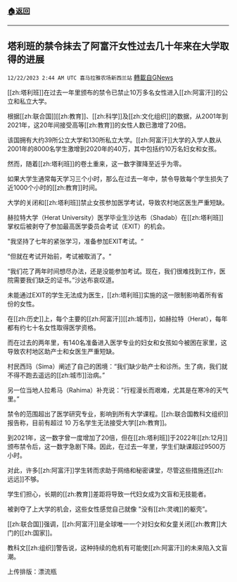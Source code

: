 ###  [:house:返回](README.md)
---


## 塔利班的禁令抹去了阿富汗女性过去几十年来在大学取得的进展
`12/22/2023 2:44 AM UTC 喜马拉雅农场新西兰站` [轉載自GNews](https://gnews.org/articles/2138555)

         

[[zh:塔利班]]在过去一年里颁布的禁令已禁止10万多名女性进入[[zh:阿富汗]]的公立和私立大学。

根据[[zh:联合国]][[zh:教育]]、[[zh:科学]]及[[zh:文化组织]]的数据，从2001年到2021年，这20年间接受高等[[zh:教育]]的女性人数已激增了20倍。

该国拥有大约39所公立大学和130所私立大学。[[zh:阿富汗]]大学的入学人数从2001年的8000名学生激增到2020年的40万，其中包括约10万名妇女和女孩。

然而，随着[[zh:塔利班]]的卷土重来，这一数字骤降至近乎为零。

如果大学生通常每天学习三个小时，那么在过去一年中，禁令导致每个学生损失了近1000个小时的[[zh:教育]]时间。

大学的关闭和[[zh:塔利班]]禁止女孩参加医学考试，导致农村地区医生严重短缺。

赫拉特大学（Herat University）医学毕业生沙达布（Shadab）在[[zh:塔利班]]掌权后被剥夺了参加最高医学委员会考试（EXIT）的机会。

"我坚持了七年的紧张学习，准备参加EXIT考试。“

“但就在考试开始前，考试被取消了。“

“我们花了两年时间想尽办法，还是没能参加考试。现在，我们很难找到工作，医院需要我们缺乏的证书。”沙达布哀叹道。

未能通过EXIT的学生无法成为医生，[[zh:塔利班]]实施的这一限制影响着所有省份的女性。

在[[zh:历史]]上，每个主要的[[zh:阿富汗]][[zh:城市]]，如赫拉特（Herat），每年都有约七十名女性取得医学资格。

而在过去的两年里，有140名准备进入医学专业的妇女和女孩如今被困在家里，这导致农村地区助产士和女医生严重短缺。

村民西玛（Sima）阐述了自己的困境：“我们缺少助产士和诊所。生了病，我们就不得不跑去遥远的[[zh:城市]]治病。”

另一位当地人拉希马（Rahima）补充说：”行程漫长而艰难，尤其是在寒冷的天气里。”

禁令的范围超出了医学研究专业，影响到所有大学课程。[[zh:联合国教科文组织]]报告称，目前有超过 10 万名学生无法接受大学[[zh:教育]]。

到2021年，这一数字曾一度增加了20倍，但在[[zh:塔利班]]于2022年[[zh:12月]]颁布禁令后，这一数字急剧下降。因此，在过去一年里，学生们缺课超过9500万小时。

对此，许多[[zh:阿富汗]]学生转而求助于网络和秘密课堂，尽管这些措施还[[zh:远远]]不够。

学生们担心，长期的[[zh:教育]]差距将导致一代妇女成为文盲和无技能者。

被剥夺了上大学的机会，这些女性感觉自己就像 "没有[[zh:灵魂]]的躯壳”。

[[zh:联合国]]强调，[[zh:阿富汗]]是全球唯一一个对妇女和女童关闭[[zh:教育]]大门的[[zh:国家]]。

教科文[[zh:组织]]警告说，这种持续的危机有可能使[[zh:阿富汗]]的未来陷入文盲潮。

上传排版：漂流瓶
